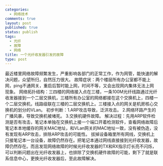 ```yaml
--- 
categories: 
  - 网络技术
comments: true
layout: post
published: true
status: publish
tags: 
  - 光纤
  - 故障
  - 网络
title: 一个光纤收发器引发的故障
type: post
---
```

最近楼里网络故障频繁发生，严重影响各部门的正常工作，作为网管，能快速的解决问题，众望所归，自然压力很大。
故障症状：两个楼层所有办公室都不能上网，ping不通网关，重启后暂时能上网，时间不等，又会出现网内集体无法上网现象。
网络拓扑结构：三四楼的网络接入点在三楼，一条100M光纤线路通过光纤收发器接到一个二层交换机，三楼所有办公室的网络都接在这个交换机上，四楼一个二层交换机，线路级联在三楼的二层交换机上。三楼接入点的网关是机房核心交换机的划分的VLan。
初步判断：1.ARP攻击导致，泛洪攻击。
2.网络环路产生的广播风暴，导致交换机被堵死。
3.交换机硬件故障。
解决过程：先用ARP软件检测是否有攻击，笔记本单独在交换机上接一个端口开着检测软件，查看网络故障后笔记本本地缓存的网关MAC地址，和VLan网关的MAC地址一致，没有被伪造，没有发现有ARP攻击，排除ARP攻击的可能性。
拔掉设备箱里所有网线，交换机上只接笔记本一台设备，故障仍然存在。把笔记本通过网线直接接到光纤收发器，故障仍然存在。而且发现网络故障的时候光纤收发器的TX和RX指示灯长亮不闪烁，可以判断问题出在光纤收发器上，也排除了交换机硬件故障的可能，剩下了就是联系信息中心，更换光纤收发器后，至此故障解决。
